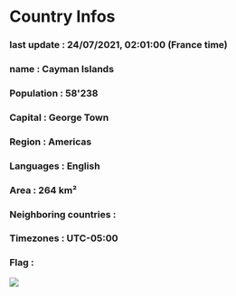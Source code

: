 # Country  Infos
### last update : 24/07/2021, 02:01:00 (France time)

### name : Cayman Islands
### Population : 58'238
### Capital : George Town
### Region : Americas
### Languages : English
### Area : 264 km²
### Neighboring countries : 
### Timezones : UTC-05:00

### Flag :
![](https://restcountries.eu/data/cym.svg)